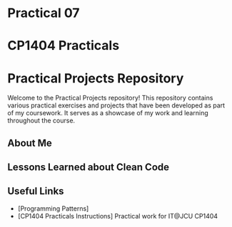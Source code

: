# Practical 07
# CP1404 Practicals
# Practical Projects Repository

Welcome to the Practical Projects repository! This repository contains various practical exercises and projects that have been developed as part of my coursework. It serves as a showcase of my work and learning throughout the course.

## About Me


## Lessons Learned about Clean Code


## Useful Links

- [Programming Patterns]
- [CP1404 Practicals Instructions]
Practical work for IT@JCU CP1404
